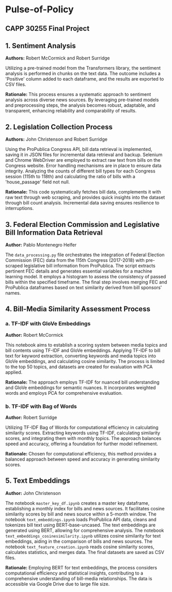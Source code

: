 # Pulse-of-Policy
## CAPP 30255 Final Project 

## 1. Sentiment Analysis

**Authors:** Robert McCormick and Robert Surridge

Utilizing a pre-trained model from the Transformers library, the sentiment analysis is performed in chunks on the text data. The outcome includes a 'Positive' column added to each dataframe, and the results are exported to CSV files.

**Rationale:** This process ensures a systematic approach to sentiment analysis across diverse news sources. By leveraging pre-trained models and preprocessing steps, the analysis becomes robust, adaptable, and transparent, enhancing reliability and comparability of results.

## 2. Legislation Collection Process

**Authors:** John Christenson and Robert Surridge

Using the ProPublica Congress API, bill data retrieval is implemented, saving it in JSON files for incremental data retrieval and backup. Selenium and Chrome WebDriver are employed to extract raw text from bills on the Congress website. Error handling mechanisms are in place to ensure data integrity. Analyzing the counts of different bill types for each Congress session (115th to 118th) and calculating the ratio of bills with a 'house_passage' field not null.

**Rationale:** This code systematically fetches bill data, complements it with raw text through web scraping, and provides quick insights into the dataset through bill count analysis. Incremental data saving ensures resilience to interruptions.

## 3. Federal Election Commission and Legislative Bill Information Data Retrieval

 **Author:** Pablo Montenegro Helfer

The `data_processing.py` file orchestrates the integration of Federal Election Commission (FEC) data from the 115th Congress (2017-2018) with pre-scraped legislative bill information from ProPublica. The script extracts pertinent FEC details and generates essential variables for a machine learning model. It employs a histogram to assess the consistency of passed bills within the specified timeframe. The final step involves merging FEC and ProPublica dataframes based on text similarity derived from bill sponsors' names.

## 4. Bill-Media Similarity Assessment Process

### a. TF-IDF with GloVe Embeddings

**Author:** Robert McCormick

This notebook aims to establish a scoring system between media topics and bill contents using TF-IDF and GloVe embeddings. Applying TF-IDF to bill text for keyword extraction, converting keywords and media topics into GloVe embeddings, and calculating cosine similarity. The process is limited to the top 50 topics, and datasets are created for evaluation with PCA applied.

**Rationale:** The approach employs TF-IDF for nuanced bill understanding and GloVe embeddings for semantic nuances. It incorporates weighted words and employs PCA for comprehensive evaluation.

### b. TF-IDF with Bag of Words

**Author:** Robert Surridge

Utilizing TF-IDF Bag of Words for computational efficiency in calculating similarity scores. Extracting keywords using TF-IDF, calculating similarity scores, and integrating them with monthly topics. The approach balances speed and accuracy, offering a foundation for further model refinement.

**Rationale:** Chosen for computational efficiency, this method provides a balanced approach between speed and accuracy in generating similarity scores.

## 5. Text Embeddings

**Author:** John Christenson

The notebook `master_key_df.ipynb` creates a master key dataframe, establishing a monthly index for bills and news sources. It facilitates cosine similarity scores by bill and news source within a 5-month window. The notebook `text_embeddings.ipynb` loads ProPublica API data, cleans and tokenizes bill text using BERT-base-uncased. The text embeddings are generated using BERT, allowing for comprehensive analysis. The notebook `text_embeddings_cosinesimilarity.ipynb` utilizes cosine similarity for text embeddings, aiding in the comparison of bills and news sources. The notebook `text_feature_creation.ipynb` reads cosine similarity scores, calculates statistics, and merges data. The final datasets are saved as CSV files.

**Rationale:** Employing BERT for text embeddings, the process considers computational efficiency and statistical insights, contributing to a comprehensive understanding of bill-media relationships. The data is accessible via Google Drive due to large file size.
